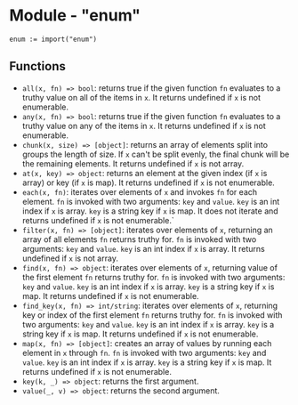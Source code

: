 # Module - "enum"

```golang
enum := import("enum")
```

## Functions

- `all(x, fn) => bool`: returns true if the given function `fn` evaluates to a
  truthy value on all of the items in `x`. It returns undefined if `x` is not
  enumerable.
- `any(x, fn) => bool`: returns true if the given function `fn` evaluates to a
  truthy value on any of the items in `x`. It returns undefined if `x` is not
  enumerable.
- `chunk(x, size) => [object]`: returns an array of elements split into groups
  the length of size. If `x` can't be split evenly, the final chunk will be the
  remaining elements. It returns undefined if `x` is not array.
- `at(x, key) => object`: returns an element at the given index (if `x` is
  array) or key (if `x` is map). It returns undefined if `x` is not enumerable.
- `each(x, fn)`: iterates over elements of `x` and invokes `fn` for each
  element. `fn` is invoked with two arguments: `key` and `value`. `key` is an
  int index if `x` is array. `key` is a string key if `x` is map. It does not
  iterate and returns undefined if `x` is not enumerable.`
- `filter(x, fn) => [object]`: iterates over elements of `x`, returning an
  array of all elements `fn` returns truthy for. `fn` is invoked with two
  arguments: `key` and `value`. `key` is an int index if `x` is array. It returns
  undefined if `x` is not array.
- `find(x, fn) => object`: iterates over elements of `x`, returning value of
  the first element `fn` returns truthy for. `fn` is invoked with two
  arguments: `key` and `value`. `key` is an int index if `x` is array. `key` is
  a string key if `x` is map. It returns undefined if `x` is not enumerable.
- `find_key(x, fn) => int/string`: iterates over elements of `x`, returning key
  or index of the first element `fn` returns truthy for. `fn` is invoked with
  two arguments: `key` and `value`. `key` is an int index if `x` is array.
  `key` is a string key if `x` is map. It returns undefined if `x` is not
  enumerable.
- `map(x, fn) => [object]`: creates an array of values by running each element
  in `x` through `fn`. `fn` is invoked with two arguments: `key` and `value`.
  `key` is an int index if `x` is array. `key` is a string key if `x` is map.
  It returns undefined if `x` is not enumerable.
- `key(k, _) => object`: returns the first argument.
- `value(_, v) => object`: returns the second argument.
